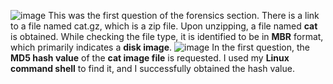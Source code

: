![image](https://github.com/user-attachments/assets/c20a6f07-7287-4306-84ba-f3bf7c3122b9)
This was the first question of the forensics section. There is a link to a file named cat.gz, which is a zip file. Upon unzipping, a file named **cat** is obtained. While checking the file type, it is identified to be in **MBR** format, which primarily indicates a **disk image**.
![image](https://github.com/user-attachments/assets/485d25fb-0019-458a-be6c-41fa6e196152)
In the first question, the **MD5 hash value** of the **cat image file** is requested. I used my **Linux command shell** to find it, and I successfully obtained the hash value.

